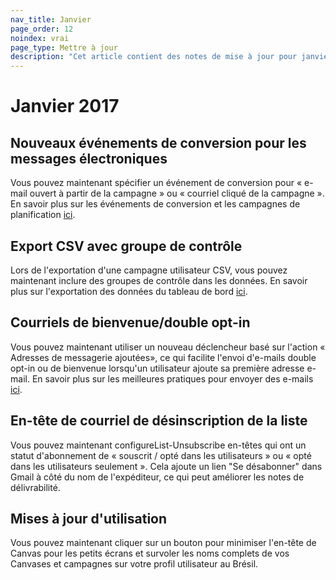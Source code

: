 ```yaml
---
nav_title: Janvier
page_order: 12
noindex: vrai
page_type: Mettre à jour
description: "Cet article contient des notes de mise à jour pour janvier 2017."
---
```


# Janvier 2017

## Nouveaux événements de conversion pour les messages électroniques

Vous pouvez maintenant spécifier un événement de conversion pour « e-mail ouvert à partir de la campagne » ou « courriel cliqué de la campagne ». En savoir plus sur les événements de conversion et les campagnes de planification [ici][16].

## Export CSV avec groupe de contrôle
Lors de l'exportation d'une campagne utilisateur CSV, vous pouvez maintenant inclure des groupes de contrôle dans les données. En savoir plus sur l'exportation des données du tableau de bord [ici][17].

## Courriels de bienvenue/double opt-in
Vous pouvez maintenant utiliser un nouveau déclencheur basé sur l'action « Adresses de messagerie ajoutées», ce qui facilite l'envoi d'e-mails double opt-in ou de bienvenue lorsqu'un utilisateur ajoute sa première adresse e-mail. En savoir plus sur les meilleures pratiques pour envoyer des e-mails [ici][18].

## En-tête de courriel de désinscription de la liste
Vous pouvez maintenant configureList-Unsubscribe en-têtes qui ont un statut d'abonnement de « souscrit / opté dans les utilisateurs » ou « opté dans les utilisateurs seulement ». Cela ajoute un lien "Se désabonner" dans Gmail à côté du nom de l'expéditeur, ce qui peut améliorer les notes de délivrabilité.

## Mises à jour d'utilisation
Vous pouvez maintenant cliquer sur un bouton pour minimiser l'en-tête de Canvas pour les petits écrans et survoler les noms complets de vos Canvases et campagnes sur votre profil utilisateur au Brésil.



[16]: {{site.baseurl}}/user_guide/engagement_tools/campaigns/scheduling_and_organizing/delivery_types/
[17]: {{site.baseurl}}/user_guide/data_and_analytics/export_braze_data/
[18]: {{site.baseurl}}/user_guide/message_building_by_channel/email/faq/
